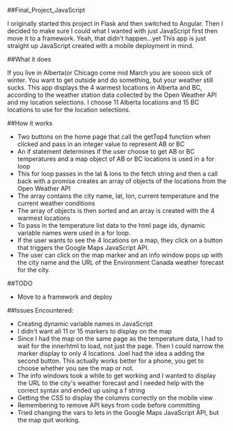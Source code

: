 ##Final_Project_JavaScript

I originally started this project in Flask and then switched to Angular.
Then I decided to make sure I could what I wanted with just JavaScript
first then move it to a framework.
Yeah, that didn't happen...yet
This app is just straight up JavaScript created with a mobile deployment in mind.


##What it does

If you live in Alberta(or Chicago come mid March you are soooo sick of winter.
You want to get outside and do something, but your weather still sucks.
This app displays the 4 warmest locations in Alberta and BC, according 
to the weather station data collected by the Open Weather API and my location selections.
I choose 11 Alberta locations and 15 BC locations to use for the location selections.


##How it works

- Two buttons on the home page that call the getTop4 function when clicked and pass in an integer value
   to represent AB or BC
- An if statement determines if the user choose to get AB or BC temperatures and a map object of AB or BC 
  locations is used in a for loop
- This for loop passes in the lat & lons to the fetch string and then a
  call back with a promise creates an array of objects of the locations from the Open Weather API 
- The array contains the city name, lat, lon, current temperature and the current
  weather conditions
- The array of objects is then sorted and an array is created with the 4 warmest locations
- To pass in the temperature list data to the html page ids, dynamic variable names were used
  in a for loop. 
- If the user wants to see the 4 locations on a map, they click on a button that triggers
  the Google Maps JavaScript API. 
- The user can click on the map marker and an info window pops up with the city name and
   the URL of the Environment Canada weather forecast for the city. 


##TODO

- Move to a framework and deploy


##Issues Encountered:

- Creating dynamic variable names in JavaScript
- I didn't want all 11 or 15 markers to display on the map
- Since I had the map on the same page as the temperature data, I had to wait for the
  innerhtml to load, not just the page. Then I could narrow the marker display to only 4 locations.
  Joel had the idea a adding the second button. This actually works better for a phone, you get to
  choose whether you see the map or not.
- The info windows took a while to get working and I wanted to display the URL to the city's
  weather forecast and I needed help with the correct syntax and ended up using a f string
- Getting the CSS to display the columns correctly on the mobile view
- Remembering to remove API keys from code before committing
- Tried changing the vars to lets in the Google Maps JavaScript API, but the map quit working.
